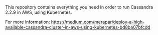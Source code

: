 This repository contains everything you need in order to run Cassandra 2.2.9 in AWS, using Kubernetes.

For more information: https://medium.com/merapar/deploy-a-high-available-cassandra-cluster-in-aws-using-kubernetes-bd8ba07bfcdd
